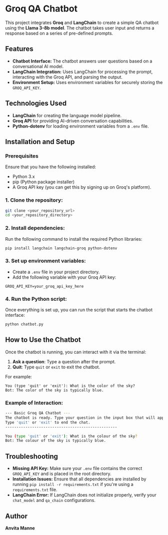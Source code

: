 # Groq QA Chatbot 

This project integrates **Groq** and **LangChain** to create a simple QA chatbot using the **Llama 3-8b model**. The chatbot takes user input and returns a response based on a series of pre-defined prompts.

## Features

- **Chatbot Interface:** The chatbot answers user questions based on a conversational AI model.
- **LangChain Integration:** Uses LangChain for processing the prompt, interacting with the Groq API, and parsing the output.
- **Environment Setup:** Uses environment variables for securely storing the `GROQ_API_KEY`.
  
## Technologies Used

- **LangChain** for creating the language model pipeline.
- **Groq API** for providing AI-driven conversation capabilities.
- **Python-dotenv** for loading environment variables from a `.env` file.

## Installation and Setup

### Prerequisites

Ensure that you have the following installed:

- Python 3.x
- pip (Python package installer)
- A Groq API key (you can get this by signing up on Groq's platform).

### 1. Clone the repository:

```bash
git clone <your_repository_url>
cd <your_repository_directory>
````

### 2. Install dependencies:

Run the following command to install the required Python libraries:

```bash
pip install langchain langchain-groq python-dotenv
```

### 3. Set up environment variables:

* Create a `.env` file in your project directory.
* Add the following variable with your Groq API key:

```env
GROQ_API_KEY=your_groq_api_key_here
```

### 4. Run the Python script:

Once everything is set up, you can run the script that starts the chatbot interface:

```bash
python chatbot.py
```

## How to Use the Chatbot

Once the chatbot is running, you can interact with it via the terminal:

1. **Ask a question**: Type a question after the prompt.
2. **Quit**: Type `quit` or `exit` to exit the chatbot.

For example:

```
You (type 'quit' or 'exit'): What is the color of the sky?
Bot: The color of the sky is typically blue.
```

### Example of Interaction:

```bash
--- Basic Groq QA Chatbot ---
The chatbot is ready. Type your question in the input box that will appear below and press Enter.
Type 'quit' or 'exit' to end the chat.
--------------------------------------------------

You (type 'quit' or 'exit'): What is the colour of the sky?
Bot: The colour of the sky is typically blue.
```

## Troubleshooting

* **Missing API Key:** Make sure your `.env` file contains the correct `GROQ_API_KEY` and is placed in the root directory.
* **Installation Issues:** Ensure that all dependencies are installed by running `pip install -r requirements.txt` if you're using a `requirements.txt` file.
* **LangChain Error:** If LangChain does not initialize properly, verify your `chat_model` and `qa_chain` configurations.

## Author

**Anvita Manne**
